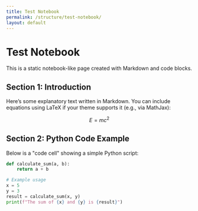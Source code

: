```yaml
---
title: Test Notebook
permalink: /structure/test-notebook/
layout: default
---
```


# Test Notebook

This is a static notebook-like page created with Markdown and code blocks.

## Section 1: Introduction
Here’s some explanatory text written in Markdown. You can include equations using LaTeX if your theme supports it (e.g., via MathJax):

$$ E = mc^2 $$

## Section 2: Python Code Example
Below is a "code cell" showing a simple Python script:

```python
def calculate_sum(a, b):
    return a + b

# Example usage
x = 5
y = 3
result = calculate_sum(x, y)
print(f"The sum of {x} and {y} is {result}")
```
